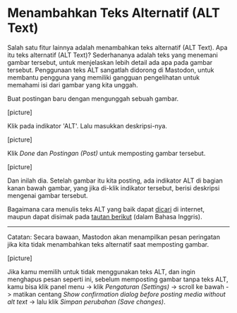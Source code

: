 # Menambahkan Teks Alternatif (ALT Text)
Salah satu fitur lainnya adalah menambahkan teks alternatif (ALT Text). Apa itu teks alternatif (ALT Text)? Sederhananya adalah teks yang menemani gambar tersebut, untuk menjelaskan lebih detail ada apa pada gambar tersebut. Penggunaan teks ALT sangatlah didorong di Mastodon, untuk membantu pengguna yang memiliki gangguan pengelihatan untuk memahami isi dari gambar yang kita unggah.

Buat postingan baru dengan mengunggah sebuah gambar.

[picture]

Klik pada indikator 'ALT'. Lalu masukkan deskripsi-nya.

[picture]

Klik *Done* dan *Postingan (Post)* untuk memposting gambar tersebut.

[picture]

Dan inilah dia. Setelah gambar itu kita posting, ada indikator ALT di bagian kanan bawah gambar, yang jika di-klik indikator tersebut, berisi deskripsi mengenai gambar tersebut.

Bagaimana cara menulis teks ALT yang baik dapat [dicari](https://www.google.com/search?q=how+to+write+alt+text&udm=14) di internet, maupun dapat disimak pada [tautan berikut](https://accessibility.huit.harvard.edu/describe-content-images) (dalam Bahasa Inggris).

---

Catatan: Secara bawaan, Mastodon akan menampilkan pesan peringatan jika kita tidak menambahkan teks alternatif saat memposting gambar.

[picture]

Jika kamu memilih untuk tidak menggunakan teks ALT, dan ingin menghapus pesan seperti ini, sebelum memposting gambar tanpa teks ALT, kamu bisa klik panel menu -> klik *Pengaturan (Settings)* -> scroll ke bawah -> matikan centang *Show confirmation dialog before posting media without alt text* -> lalu klik *Simpan perubahan (Save changes)*.
